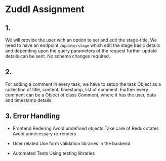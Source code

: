 # Zuddl Assignment

## 1. 
We will provide the user with an option to set and edit the stage-title. 
We need to have an endpoint 
`/update/stage` which edit the stage basic details and depending upon the query parameters of the request further update details can be sent. No schema changes required. 

## 2. 
For adding a comment in every task, we have to setup the task Object as a collection of title, content, timestamp, list of comment. Further every comment can be a Object of class Comment, where it has the user, data and timestamp details. 

## 3. Error Handling
- Frontend Redering
 Avoid undefined objects
 Take care of Redux states
 Avoid unnecessary re-renders

- User related
 Use form validation libraries in the backend

- Automated Tests
 Using testing libraries 
 
 